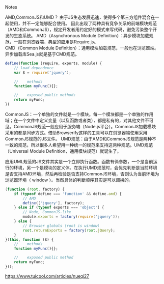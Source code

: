 Notes

AMD,CommonJS和UMD？
由于JS生态发展迅速，使得多个第三方组件混合在一起使用，并不一定能够配合使用。
因此出现了两种具有竞争关系的前端模块规范（AMD和CommonJS），规定开发者用约定好的模式来写代码，避免污染整个开发的生态系统。
AMD（Asynchronous Module Definition）：异步模块加载规范，一般在浏览器端，典型的应用是Require.js。  
CMD（Common Module Definition）：通用模块加载规范，一般也在浏览器端。异步加载库Sea.js就是基于CMD规范。  
```javascript
define(function (require, exports, module) {
    // load dependence
    var $ = require('jquery');
    
    //    methods
    function myFunc(){};

    //    exposed public methods
    return myFunc;
})
```

CommonJS：一个单独的文件就是一个模块。每一个模块都是一个单独的作用域；在一个文件中定义变量（以及函数或者类），都是私有的，对其他文件不可见。CommonJS规范一般应用于服务端（Node.js平台）。CommonJS加载模块采用的都是同步方式。借助Browserify这样的工具可以在浏览器端使用采用CommonJS规范的JS文件。
UMD规范：由于AMD和CommonJS规范是两种不一致的规范，所以很多人希望用一种统一的规范来支持这两种规范。UMD规范（Universal Module Definition，通用模块规范）就诞生了。

应用UML规范的JS文件其实是一个立即执行函数。函数有俩参数，一个是当前运行的环境，另一个是模块的定义体。在执行UMD规范时，会优先判断是当前环境是否支持AMD环境，然后再检验是否支持CommonJS环境，否则认为当前环境为浏览器环境（ window ）。当然具体的判断顺序其实是可以调换的。
```javascript
(function (root, factory) {
    if (typeof define === 'function' && define.amd) {
        // AMD
        define(['jquery'], factory);
    } else if (typeof exports === 'object') {
        // Node, CommonJS-like
        module.exports = factory(require('jquery'));
    } else {
        // Browser globals (root is window)
        root.returnExports = factory(root.jQuery);
    }
}(this, function ($) {
    //    methods
    function myFunc(){};

    //    exposed public method
    return myFunc;
}));
```

https://www.tuicool.com/articles/nueqi27